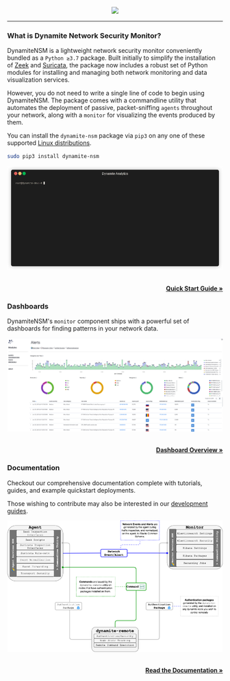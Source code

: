  <!-- ## *DISCOVER YOUR NETWORK* -->

<p align="center">
 <a href="http://dynamite.ai"><img src="https://github.com/vlabsio/dynamite-nsm/raw/master/img/dynamite_analytics.png" width="400" height="auto"></a>
</p>

---
### What is Dynamite Network Security Monitor?
DynamiteNSM is a lightweight network security monitor conveniently bundled as a `Python ≥3.7` package. 
Built initially to simplify the installation of [Zeek](https://zeek.org/) and [Suricata](https://suricata.io/), the package now includes a robust set of Python modules for installing and managing both network monitoring and data visualization services.

However, you do not need to write a single line of code to begin using DynamiteNSM. 
The package comes with a commandline utility that automates the deployment of passive, packet-sniffing `agents` throughout your network, along with a `monitor` for visualizing the events produced by them. 

You can install the `dynamite-nsm` package via `pip3` on any one of these supported [Linux distributions](https://dynamiteai.github.io/dynamite-nsm/requirements/01_supported_operating_systems). 

```bash
sudo pip3 install dynamite-nsm
```

<center>
    <img src="docs/data/img/demos/intro.gif">
</center>
<br>
<p align="right">
 <a href="https://dynamiteai.github.io/dynamite-nsm/guides/01_quick_start"><b>Quick Start Guide »</b></a>
</p>



### Dashboards

DynamiteNSM's `monitor` component ships with a powerful set of dashboards for finding patterns in your network data.

<center>
    <img src="docs/data/img/kibana_dashboard_alerts.png">
</center>
<br>
<p align="right">
 <a href="https://dynamiteai.github.io/dynamite-nsm/guides/base_views/01_overview"><b>Dashboard Overview »</b></a>
</p>


### Documentation

Checkout our comprehensive documentation complete with tutorials, guides, and example quickstart deployments.

Those wishing to contribute may also be interested in our [development guides](https://dynamiteai.github.io/dynamite-nsm/guides/developers/01_overview).

<center>
    <img src="docs/data/img/dynamite_arch.png">
</center>

<br>

<p align="right">
 <a href="https://dynamiteai.github.io/dynamite-nsm/"><b>Read the Documentation »</b></a>
</p>



